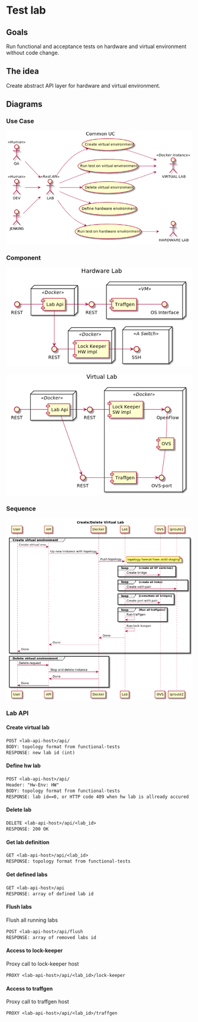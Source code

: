 # Test lab

## Goals
Run functional and acceptance tests on hardware and virtual
environment without code change.

## The idea
Create abstract API layer for hardware and virtual environment.

## Diagrams

### Use Case
![UC](./use-case.png)

### Component
![CHW](./component-hw.png)

![CV](./component-v.png)

### Sequence
![CV](./sequence-crud-v.png)

### Lab API

#### Create virtual lab
```
POST <lab-api-host>/api/
BODY: topology format from functional-tests
RESPONSE: new lab id (int)
```
#### Define hw lab
```
POST <lab-api-host>/api/
Header: "Hw-Env: HW"
BODY: topology format from functional-tests
RESPONSE: lab id==0, or HTTP code 409 when hw lab is allready accured 
```
#### Delete lab
```
DELETE <lab-api-host>/api/<lab_id>
RESPONSE: 200 OK
```
#### Get lab definition
```
GET <lab-api-host>/api/<lab_id>
RESPONSE: topology format from functional-tests
```
#### Get defined labs
```
GET <lab-api-host>/api
RESPONSE: array of defined lab id
```
#### Flush labs
Flush all running labs
```
POST <lab-api-host>/api/flush
RESPONSE: array of removed labs id
```
#### Access to lock-keeper
Proxy call to lock-keeper host
```
PROXY <lab-api-host>/api/<lab_id>/lock-keeper
```
#### Access to traffgen
Proxy call to traffgen host
```
PROXY <lab-api-host>/api/<lab_id>/traffgen
```
